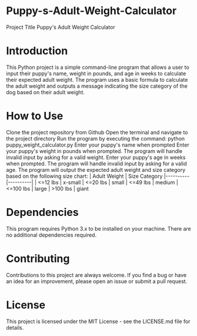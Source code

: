 # Puppy-s-Adult-Weight-Calculator
Project Title
Puppy's Adult Weight Calculator

# Introduction
This Python project is a simple command-line program that allows a user to input their puppy's name, weight in pounds, and age in weeks to calculate their expected adult weight. The program uses a basic formula to calculate the adult weight and outputs a message indicating the size category of the dog based on their adult weight.

# How to Use
Clone the project repository from Github
Open the terminal and navigate to the project directory
Run the program by executing the command: python puppy_weight_calculator.py
Enter your puppy's name when prompted
Enter your puppy's weight in pounds when prompted. The program will handle invalid input by asking for a valid weight.
Enter your puppy's age in weeks when prompted. The program will handle invalid input by asking for a valid age.
The program will output the expected adult weight and size category based on the following size chart:
| Adult Weight |	Size Category
|----------|----------|
| <=12 lbs |	x-small
| <=20 lbs |	small
| <=49 lbs |	medium
| <=100 lbs |	large
| >100 lbs | giant

# Dependencies
This program requires Python 3.x to be installed on your machine. There are no additional dependencies required.

# Contributing
Contributions to this project are always welcome. If you find a bug or have an idea for an improvement, please open an issue or submit a pull request.

# License
This project is licensed under the MIT License - see the LICENSE.md file for details.
